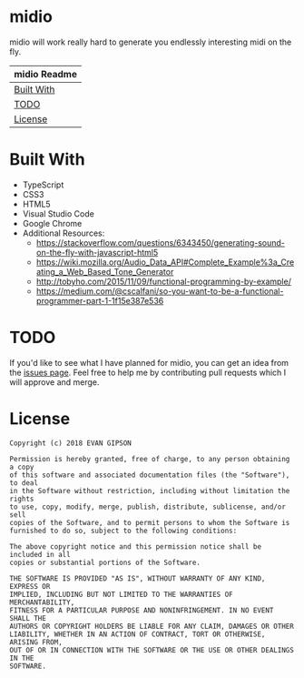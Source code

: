 # midio
midio will work really hard to generate you endlessly interesting midi on the fly.

| midio Readme |
|---|
| [Built With](#built-with) |
| [TODO](#todo) |
| [License](#license) |

# Built With
* TypeScript
* CSS3
* HTML5
* Visual Studio Code
* Google Chrome
* Additional Resources:
    * https://stackoverflow.com/questions/6343450/generating-sound-on-the-fly-with-javascript-html5
    * https://wiki.mozilla.org/Audio_Data_API#Complete_Example%3a_Creating_a_Web_Based_Tone_Generator
    * http://tobyho.com/2015/11/09/functional-programming-by-example/
    * https://medium.com/@cscalfani/so-you-want-to-be-a-functional-programmer-part-1-1f15e387e536

# TODO
If you'd like to see what I have planned for midio, you can get an idea from the [issues page](https://github.com/evangipson/midio/issues). Feel free to help me by contributing pull requests which I will approve and merge.

# License
```
Copyright (c) 2018 EVAN GIPSON

Permission is hereby granted, free of charge, to any person obtaining a copy
of this software and associated documentation files (the "Software"), to deal
in the Software without restriction, including without limitation the rights
to use, copy, modify, merge, publish, distribute, sublicense, and/or sell
copies of the Software, and to permit persons to whom the Software is
furnished to do so, subject to the following conditions:

The above copyright notice and this permission notice shall be included in all
copies or substantial portions of the Software.

THE SOFTWARE IS PROVIDED "AS IS", WITHOUT WARRANTY OF ANY KIND, EXPRESS OR
IMPLIED, INCLUDING BUT NOT LIMITED TO THE WARRANTIES OF MERCHANTABILITY,
FITNESS FOR A PARTICULAR PURPOSE AND NONINFRINGEMENT. IN NO EVENT SHALL THE
AUTHORS OR COPYRIGHT HOLDERS BE LIABLE FOR ANY CLAIM, DAMAGES OR OTHER
LIABILITY, WHETHER IN AN ACTION OF CONTRACT, TORT OR OTHERWISE, ARISING FROM,
OUT OF OR IN CONNECTION WITH THE SOFTWARE OR THE USE OR OTHER DEALINGS IN THE
SOFTWARE.
```
